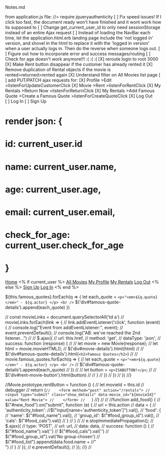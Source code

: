 Notes.md

from application.js file: //= require jqueryauthenticity
[ ] Fix speed issues! If I click too fast, the document ready won't have finished and it wont work how its supposed to
[ ] Change get_current_user_id to only need sessionStorage instead of an entire Ajax request
[ ] Instead of loading the NavBar each time, let the application.html.erb landing page include the 'not logged in' version, and shovel in the html to replace it with the 'logged in version' when a user actually logs in. Then do the reverse when someone logs out.
[ ] Figure out how to incorporate error and success messages/routing
[ ] Check for age doesn't work anymore!!! :( :( :(
[X] reroute login to root 3000
[X] Make Rent button disappear if the customer has already rented it
[X] Remove duplication of Rental objects if the movie is
    rented>returned>rented again
[X] Understand filter on All Movies list page
[ ] add PUT/PATCH ajax requests for:
  [X] Profile >Edit >listenForUpdateCustomerClick
  [X] Movie >Rent >listenForRentClick
  [X] My Rentals >Return Now >listenForReturnClick
  [X] My Rentals >Add Famous Quote >Create a Famous Quote >listenForCreateQuoteClick
  [X] Log Out  
  [ ] Log In
  [ ] Sign Up

  <!--
          <a class="navbar-brand" href="/">Home</a>

          <% if current_user %>
            <a class="navbar-brand" href="/movies">All Movies</a>
            <a class="navbar-brand" href="/customers/<%=current_user.id%>">My Profile</a>
            <a class="navbar-brand" href="/customers/<%=current_user.id%>/rentals">My Rentals</a>
            <a class="navbar-brand" href="/logout">Log Out</a>
          <% else %>
            <a class="navbar-brand" href="/signup">Sign Up</a>
            <a class="navbar-brand" href="/login">Log In</a>
          <% end %>
  -->

  #  render json: {
  #    id: current_user.id
  #    name: current_user.name,
  #    age: current_user.age,
  #    email: current_user.email,
  #    check_for_age: current_user.check_for_age
  #  }

  <div class="navbar-header">

  <a class="navbar-brand" href="/">Home</a>
  <% if current_user %>
    <a class="navbar-brand" href="/movies">All Movies</a>
    <a class="navbar-brand" href="/customers/<%=current_user.id%>">My Profile</a>
    <a class="navbar-brand" href="/customers/<%=current_user.id%>/rentals">My Rentals</a>
    <a class="navbar-brand" href="/logout">Log Out</a>
  <% else %>
    <a class="navbar-brand" href="/signup">Sign Up</a>
    <a class="navbar-brand" href="/login">Log In</a>
  <% end %>
  </div>



${this.famous_quotes}.forEach(q => {
  let each_quote = `<p>"<em>${q.quote}</em>" - ${q.actor} </p> <br />`
  $('div#famous-quote-details').append(each_quote)
  })



//  const movieLinks = document.querySelectorAll('td a')
//	movieLinks.forEach(link => {
//		link.addEventListener('click', function (event) {
//    console.log("Event from addEventListener:", event);
//    event.preventDefault();
//    console.log("AB: we've reached the 2nd listener...")
//
//    $.ajax({
//      url: this.href,
//      method: 'get',
//      dataType: 'json',
//      success: function (response) {
//
//        let movie = new Movie(response);
//        let html = movie.movieHTML();
//        $('div#movie-details').html(html)
//
//        $('div#famous-quote-details').html(`<h2>Famous Quotes</h2>`)
//
//        movie.famous_quotes.forEach(q => {
//          let each_quote = `<p>"<em>${q.quote}</em>" - ${q.actor} </p> <br />`
//          $('div#famous-quote-details').append(each_quote)
//          })
//
//        let button = `<p>ISABUTTON!</p>`;
//
//        $('div#rent-movie-button').html(button)
//
//        }
//      })
//    })
//  })
//}

//Movie.prototype.rentButton = function () {
//  let movieId = this.id
//  debugger
//  return (`
//    <form method="post" action="/rentals">
//      <input type="submit" class="show_details" data-movie_id="${movieId}" value="Rent Movie">
//    </form>
//    `)
//}
//
//
//function add_food() {
//    $("#new_food").on("submit", function (e) {
//        url = this.action
//        data = {
//            'authenticity_token': //$("input[name='authenticity_token']").val(),
//            'food': {
//                'name': $("#food_name").val(),
//                'group_id': $("#food_group_id").val(),
//                'cals': $("#food_cals").val()
//            }
//        }
//
//        e.stopImmediatePropagation();
//        $.ajax({
//            type: 'POST',
//            url: url,
//            data: data,
//            success: function () {
//                $("#food_name").val('')
//                $("#food_cals").val('')
//                $("#food_group_id").val('No group chosen')
//                $("#food_list").append(data.food.name + //"<br>")
//            }
//        });
//        e.preventDefault();
//    });
//}
//
